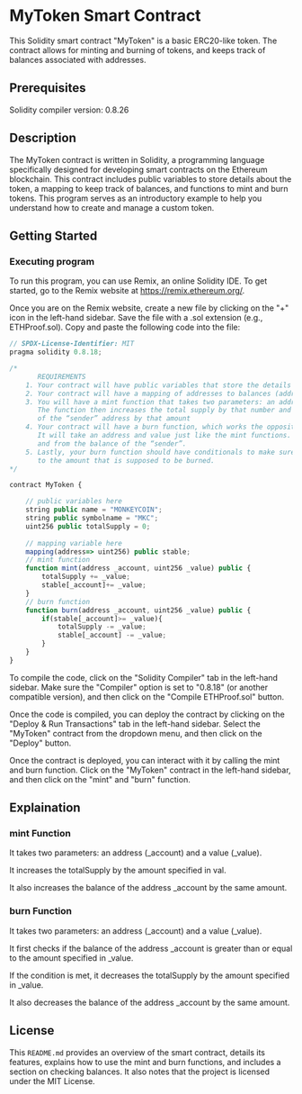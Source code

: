 # MyToken Smart Contract
This Solidity smart contract "MyToken"  is a basic ERC20-like token. The contract allows for minting and burning of tokens, and keeps track of balances associated with addresses.

## Prerequisites

Solidity compiler version: 0.8.26

## Description

The MyToken contract is written in Solidity, a programming language specifically designed for developing smart contracts on the Ethereum blockchain. This contract includes public variables to store details about the token, a mapping to keep track of balances,
and functions to mint and burn tokens. This program serves as an introductory example to help you understand how to create and manage a custom token.

## Getting Started

### Executing program

To run this program, you can use Remix, an online Solidity IDE. To get started, go to the Remix website at https://remix.ethereum.org/.

Once you are on the Remix website, create a new file by clicking on the "+" icon in the left-hand sidebar. Save the file with a .sol extension (e.g., ETHProof.sol). Copy and paste the following code into the file:

```javascript
// SPDX-License-Identifier: MIT
pragma solidity 0.8.18;

/*
       REQUIREMENTS
    1. Your contract will have public variables that store the details about your coin (Token Name, Token Abbrv., Total Supply)
    2. Your contract will have a mapping of addresses to balances (address => uint)
    3. You will have a mint function that takes two parameters: an address and a value. 
       The function then increases the total supply by that number and increases the balance 
       of the “sender” address by that amount
    4. Your contract will have a burn function, which works the opposite of the mint function, as it will destroy tokens. 
       It will take an address and value just like the mint functions. It will then deduct the value from the total supply 
       and from the balance of the “sender”.
    5. Lastly, your burn function should have conditionals to make sure the balance of "sender" is greater than or equal 
       to the amount that is supposed to be burned.
*/

contract MyToken {

    // public variables here
    string public name = "MONKEYCOIN";
    string public symbolname = "MKC";
    uint256 public totalSupply = 0;
    
    // mapping variable here
    mapping(address=> uint256) public stable;
    // mint function
    function mint(address _account, uint256 _value) public {
        totalSupply += _value;
        stable[_account]+= _value;
    }
    // burn function
    function burn(address _account, uint256 _value) public {
        if(stable[_account]>= _value){
            totalSupply -= _value;
            stable[_account] -= _value;
        }
    }
}

```

To compile the code, click on the "Solidity Compiler" tab in the left-hand sidebar. Make sure the "Compiler" option is set to "0.8.18" (or another compatible version), and then click on the "Compile ETHProof.sol" button.

Once the code is compiled, you can deploy the contract by clicking on the "Deploy & Run Transactions" tab in the left-hand sidebar. Select the "MyToken" contract from the dropdown menu, and then click on the "Deploy" button.

Once the contract is deployed, you can interact with it by calling the mint and burn function. Click on the "MyToken" contract in the left-hand sidebar, and then click on the "mint" and "burn" function.

## Explaination

### mint Function

It takes two parameters: an address (_account) and a value (_value).

It increases the totalSupply by the amount specified in val.

It also increases the balance of the address _account by the same amount.

### burn Function

It takes two parameters: an address (_account) and a value (_value).

It first checks if the balance of the address _account is greater than or equal to the amount specified in _value.

If the condition is met, it decreases the totalSupply by the amount specified in _value.

It also decreases the balance of the address _account by the same amount.

## License

This `README.md` provides an overview of the smart contract, details its features, explains how to use the mint and burn functions, and includes a section on checking balances. It also notes that the project is licensed under the MIT License.
